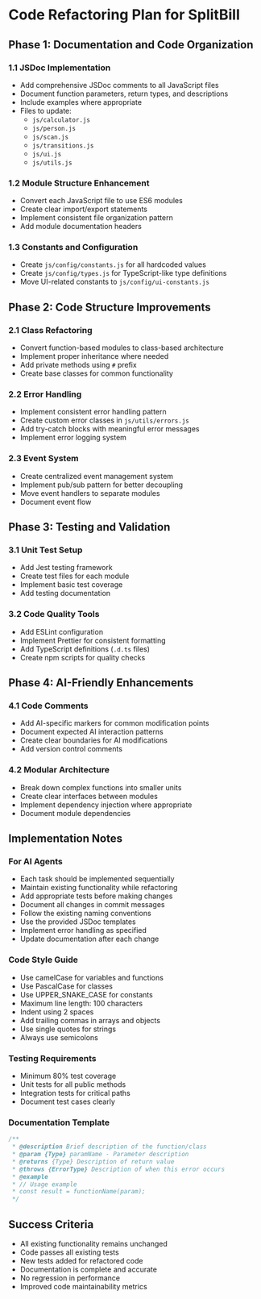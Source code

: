 # Code Refactoring Plan for SplitBill

## Phase 1: Documentation and Code Organization

### 1.1 JSDoc Implementation
- Add comprehensive JSDoc comments to all JavaScript files
- Document function parameters, return types, and descriptions
- Include examples where appropriate
- Files to update:
  - `js/calculator.js`
  - `js/person.js`
  - `js/scan.js`
  - `js/transitions.js`
  - `js/ui.js`
  - `js/utils.js`

### 1.2 Module Structure Enhancement
- Convert each JavaScript file to use ES6 modules
- Create clear import/export statements
- Implement consistent file organization pattern
- Add module documentation headers

### 1.3 Constants and Configuration
- Create `js/config/constants.js` for all hardcoded values
- Create `js/config/types.js` for TypeScript-like type definitions
- Move UI-related constants to `js/config/ui-constants.js`

## Phase 2: Code Structure Improvements

### 2.1 Class Refactoring
- Convert function-based modules to class-based architecture
- Implement proper inheritance where needed
- Add private methods using `#` prefix
- Create base classes for common functionality

### 2.2 Error Handling
- Implement consistent error handling pattern
- Create custom error classes in `js/utils/errors.js`
- Add try-catch blocks with meaningful error messages
- Implement error logging system

### 2.3 Event System
- Create centralized event management system
- Implement pub/sub pattern for better decoupling
- Move event handlers to separate modules
- Document event flow

## Phase 3: Testing and Validation

### 3.1 Unit Test Setup
- Add Jest testing framework
- Create test files for each module
- Implement basic test coverage
- Add testing documentation

### 3.2 Code Quality Tools
- Add ESLint configuration
- Implement Prettier for consistent formatting
- Add TypeScript definitions (`.d.ts` files)
- Create npm scripts for quality checks

## Phase 4: AI-Friendly Enhancements

### 4.1 Code Comments
- Add AI-specific markers for common modification points
- Document expected AI interaction patterns
- Create clear boundaries for AI modifications
- Add version control comments

### 4.2 Modular Architecture
- Break down complex functions into smaller units
- Create clear interfaces between modules
- Implement dependency injection where appropriate
- Document module dependencies

## Implementation Notes

### For AI Agents
- Each task should be implemented sequentially
- Maintain existing functionality while refactoring
- Add appropriate tests before making changes
- Document all changes in commit messages
- Follow the existing naming conventions
- Use the provided JSDoc templates
- Implement error handling as specified
- Update documentation after each change

### Code Style Guide
- Use camelCase for variables and functions
- Use PascalCase for classes
- Use UPPER_SNAKE_CASE for constants
- Maximum line length: 100 characters
- Indent using 2 spaces
- Add trailing commas in arrays and objects
- Use single quotes for strings
- Always use semicolons

### Testing Requirements
- Minimum 80% test coverage
- Unit tests for all public methods
- Integration tests for critical paths
- Document test cases clearly

### Documentation Template
```javascript
/**
 * @description Brief description of the function/class
 * @param {Type} paramName - Parameter description
 * @returns {Type} Description of return value
 * @throws {ErrorType} Description of when this error occurs
 * @example
 * // Usage example
 * const result = functionName(param);
 */
```

## Success Criteria
- All existing functionality remains unchanged
- Code passes all existing tests
- New tests added for refactored code
- Documentation is complete and accurate
- No regression in performance
- Improved code maintainability metrics